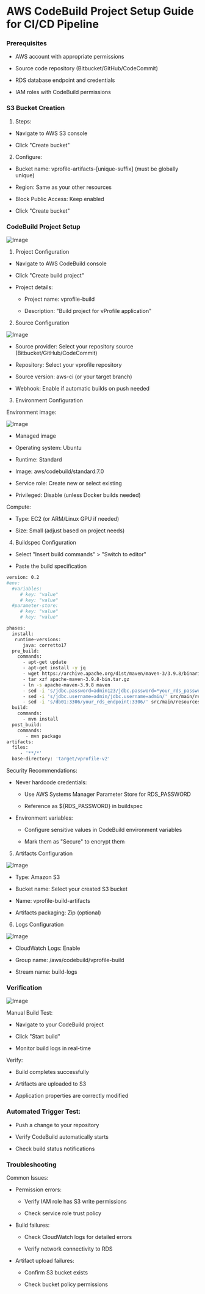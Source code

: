 # AWS CodeBuild Project Setup Guide for CI/CD Pipeline

### Prerequisites

- AWS account with appropriate permissions

- Source code repository (Bitbucket/GitHub/CodeCommit)

- RDS database endpoint and credentials

- IAM roles with CodeBuild permissions


### S3 Bucket Creation

1. Steps:

- Navigate to AWS S3 console

- Click "Create bucket"

2. Configure:

- Bucket name: vprofile-artifacts-[unique-suffix] (must be globally unique)

- Region: Same as your other resources

- Block Public Access: Keep enabled

- Click "Create bucket"


### CodeBuild Project Setup

![Image](https://github.com/user-attachments/assets/ab5171a1-33c5-4127-8279-e9e2d2b017e4)

1. Project Configuration

- Navigate to AWS CodeBuild console

- Click "Create build project"

- Project details:

  - Project name: vprofile-build
  
  - Description: "Build project for vProfile application"
 
  
2. Source Configuration

![Image](https://github.com/user-attachments/assets/ded46477-3f71-446e-8e8f-cb45056c0e53)

- Source provider: Select your repository source (Bitbucket/GitHub/CodeCommit)

- Repository: Select your vprofile repository

- Source version: aws-ci (or your target branch)

- Webhook: Enable if automatic builds on push needed


3. Environment Configuration

Environment image:

![Image](https://github.com/user-attachments/assets/b3401dfe-004d-4595-86ef-020bc4f16194)

- Managed image

- Operating system: Ubuntu

- Runtime: Standard

- Image: aws/codebuild/standard:7.0

- Service role: Create new or select existing

- Privileged: Disable (unless Docker builds needed)

Compute:

- Type: EC2 (or ARM/Linux GPU if needed)

- Size: Small (adjust based on project needs)


4. Buildspec Configuration

- Select "Insert build commands" > "Switch to editor"

- Paste the build specification

```bash
version: 0.2
#env:
  #variables:
     # key: "value"
     # key: "value"
  #parameter-store:
     # key: "value"
     # key: "value"

phases:
  install:
   runtime-versions:
      java: corretto17
  pre_build:
    commands:
      - apt-get update
      - apt-get install -y jq 
      - wget https://archive.apache.org/dist/maven/maven-3/3.9.8/binaries/apache-maven-3.9.8-bin.tar.gz
      - tar xzf apache-maven-3.9.8-bin.tar.gz
      - ln -s apache-maven-3.9.8 maven
      - sed -i 's/jdbc.password=admin123/jdbc.password=*your_rds_passworld/' src/main/resources/application.properties
      - sed -i 's/jdbc.username=admin/jdbc.username=admin/' src/main/resources/application.properties
      - sed -i 's/db01:3306/your_rds_endpoint:3306/' src/main/resources/application.properties
  build:
    commands:
      - mvn install
  post_build:
    commands:
       - mvn package
artifacts:
  files:
     - '**/*'
  base-directory: 'target/vprofile-v2'
```

Security Recommendations:

 - Never hardcode credentials:

    - Use AWS Systems Manager Parameter Store for RDS_PASSWORD
    
    - Reference as ${RDS_PASSWORD} in buildspec

  - Environment variables:

    - Configure sensitive values in CodeBuild environment variables
    
    - Mark them as "Secure" to encrypt them


5. Artifacts Configuration

![Image](https://github.com/user-attachments/assets/878c4056-c0f5-4a1b-8bf6-0483a6b8de63)

- Type: Amazon S3

- Bucket name: Select your created S3 bucket

- Name: vprofile-build-artifacts

- Artifacts packaging: Zip (optional)


6. Logs Configuration

![Image](https://github.com/user-attachments/assets/0cc87fab-7a4b-497f-a6b0-839348e15161)

- CloudWatch Logs: Enable

- Group name: /aws/codebuild/vprofile-build

- Stream name: build-logs

### Verification

![Image](https://github.com/user-attachments/assets/5976daa2-81e8-432a-b1b3-69724db581c9)

Manual Build Test:

- Navigate to your CodeBuild project

- Click "Start build"

- Monitor build logs in real-time

Verify:

- Build completes successfully

- Artifacts are uploaded to S3

- Application properties are correctly modified

### Automated Trigger Test:

- Push a change to your repository

- Verify CodeBuild automatically starts

- Check build status notifications

### Troubleshooting

Common Issues:

- Permission errors:

    - Verify IAM role has S3 write permissions
    
    - Check service role trust policy

- Build failures:

    - Check CloudWatch logs for detailed errors
    
    - Verify network connectivity to RDS

- Artifact upload failures:

    - Confirm S3 bucket exists
    
    - Check bucket policy permissions


